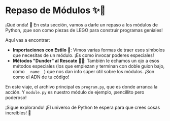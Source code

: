# Repaso de Módulos ✨🐍

¡Qué onda! 👋 En esta sección, vamos a darle un repaso a los módulos de Python, ¡que son como piezas de LEGO para construir programas geniales!

Aquí vas a encontrar:

* **Importaciones con Estilo** 💫: Vimos varias formas de traer esos símbolos que necesitas de un módulo. ¡Es como invocar poderes especiales!
* **Métodos "Dunder" al Rescate** 🕵️‍♂️: También le echamos un ojo a esos métodos especiales (los que empiezan y terminan con doble guion bajo, como `__name__`) que nos dan info súper útil sobre los módulos. ¡Son como el ADN de tu código!

En este viaje, el archivo principal es `program.py`, que es donde arranca la acción. Y `module.py` es nuestro módulo de ejemplo, ¡sencillito pero poderoso!

¡Sigue explorando! ¡El universo de Python te espera para que crees cosas increíbles! 🚀